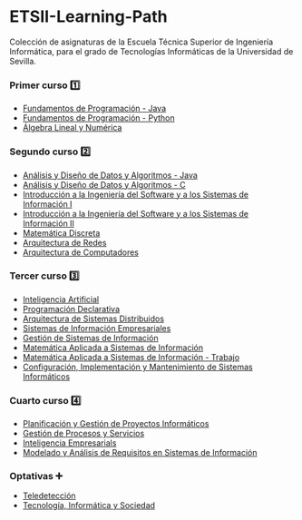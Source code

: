 # ETSII-Learning-Path
Colección de asignaturas de la Escuela Técnica Superior de Ingeniería Informática, para el grado de Tecnologías Informáticas de la Universidad de Sevilla.


### Primer curso :one:

* <a href="https://github.com/Fertry/ProyectosETSIIJava">Fundamentos de Programación - Java</a>
* <a href="https://github.com/Fertry/ProyectosETSIIPython">Fundamentos de Programación - Python</a>
* <a href="https://github.com/Fertry/SageMath_ALN">Álgebra Lineal y Numérica</a>


### Segundo curso :two:

* <a href="https://github.com/Fertry/JAVA_ADDA_2020">Análisis y Diseño de Datos y Algoritmos - Java</a>
* <a href="https://github.com/Fertry/C_ADDA_2020">Análisis y Diseño de Datos y Algoritmos - C</a>
* <a href="https://github.com/Fertry/IISSI1Database">Introducción a la Ingeniería del Software y a los Sistemas de Información I</a>
* <a href="https://github.com/Fertry/IISSI2WebApp">Introducción a la Ingeniería del Software y a los Sistemas de Información II</a>
* <a href="https://github.com/Fertry/SageMath_MD">Matemática Discreta</a>
* <a href="https://github.com/Fertry/Wireshark_AR">Arquitectura de Redes</a>
* <a href="https://github.com/Fertry/VisualMips_AC">Arquitectura de Computadores</a>


### Tercer curso :three:

* <a href="https://github.com/ETSIIWorkgroup/Python_IA">Inteligencia Artificial</a>
* <a href="https://github.com/ETSIIWorkgroup/PD">Programación Declarativa</a>
* <a href="https://github.com/ETSIIWorkgroup/ASD">Arquitectura de Sistemas Distribuidos</a>
* <a href="https://github.com/Fertry/SIE">Sistemas de Información Empresariales</a>
* <a href="https://github.com/Fertry/GSI">Gestión de Sistemas de Información</a>
* <a href="https://github.com/Fertry/SageMath_MASI">Matemática Aplicada a Sistemas de Información</a>
* <a href="https://github.com/Fertry/MASI">Matemática Aplicada a Sistemas de Información - Trabajo</a>
* <a href="https://github.com/Fertry/Shell_CIMSI">Configuración, Implementación y Mantenimiento de Sistemas Informáticos</a>


### Cuarto curso :four:

* <a href="https://github.com/ETSIIWorkgroup/Proyecto_PGPI">Planificación y Gestión de Proyectos Informáticos</a>
* <a href="https://github.com/ETSIIWorkgroup/BPMN_GPS">Gestión de Procesos y Servicios</a>
* <a href="https://github.com/ETSIIWorkgroup/IE">Inteligencia Empresarials</a>
* <a href="https://github.com/ETSIIWorkgroup/MARSI">Modelado y Análisis de Requisitos en Sistemas de Información</a>

### Optativas :heavy_plus_sign:

* <a href="https://github.com/Fertry/Teledeteccion">Teledetección</a>
* <a href="https://github.com/Fertry/Proyecto_TIS">Tecnología, Informática y Sociedad</a>

